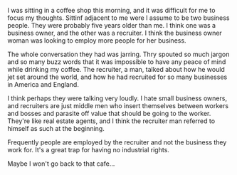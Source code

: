 I was sitting in a coffee shop this morning, and it was difficult for me to focus my thoughts. Sittinf adjacent to me were I assume to be two business people. They were probably five years older than me. I think one was a business owner, and the other was a recruiter. I think the business owner woman was looking to employ more people for her business.

The whole conversation they had was jarring. Thry spouted so much jargon and so many buzz words that it was impossible to have any peace of mind while drinking my coffee. The recruiter, a man, talked about how he would jet set around the world, and how he had recruited for so many businesses in America and England.

I think perhaps they were talking very loudly. I hate small business owners, and recruiters are just middle men who insert themselves between workers and bosses and parasite off value that should be going to the worker. They're like real estate agents, and I think the recruiter man referred to himself as such at the beginning.

Frequently people are employed by the recruiter and not the business they work for. It's a great trap for having no industrial rights.

Maybe I won't go back to that cafe...